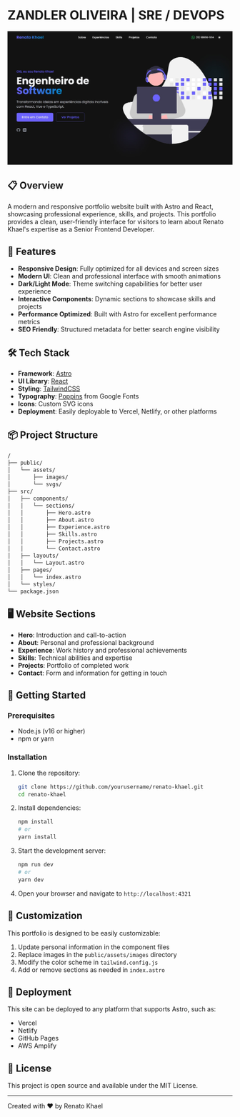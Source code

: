 # ZANDLER OLIVEIRA | SRE / DEVOPS

![Portfolio Theme](public/assets/theme.jpg)

## 📋 Overview

A modern and responsive portfolio website built with Astro and React, showcasing professional experience, skills, and projects. This portfolio provides a clean, user-friendly interface for visitors to learn about Renato Khael's expertise as a Senior Frontend Developer.

## 🚀 Features

- **Responsive Design**: Fully optimized for all devices and screen sizes
- **Modern UI**: Clean and professional interface with smooth animations
- **Dark/Light Mode**: Theme switching capabilities for better user experience
- **Interactive Components**: Dynamic sections to showcase skills and projects
- **Performance Optimized**: Built with Astro for excellent performance metrics
- **SEO Friendly**: Structured metadata for better search engine visibility

## 🛠️ Tech Stack

- **Framework**: [Astro](https://astro.build/)
- **UI Library**: [React](https://reactjs.org/)
- **Styling**: [TailwindCSS](https://tailwindcss.com/)
- **Typography**: [Poppins](https://fonts.google.com/specimen/Poppins) from Google Fonts
- **Icons**: Custom SVG icons
- **Deployment**: Easily deployable to Vercel, Netlify, or other platforms

## 📦 Project Structure

```
/
├── public/
│   └── assets/
│       ├── images/
│       └── svgs/
├── src/
│   ├── components/
│   │   └── sections/
│   │       ├── Hero.astro
│   │       ├── About.astro
│   │       ├── Experience.astro
│   │       ├── Skills.astro
│   │       ├── Projects.astro
│   │       └── Contact.astro
│   ├── layouts/
│   │   └── Layout.astro
│   ├── pages/
│   │   └── index.astro
│   └── styles/
└── package.json
```

## 🖥️ Website Sections

- **Hero**: Introduction and call-to-action
- **About**: Personal and professional background
- **Experience**: Work history and professional achievements
- **Skills**: Technical abilities and expertise
- **Projects**: Portfolio of completed work
- **Contact**: Form and information for getting in touch

## 🚀 Getting Started

### Prerequisites

- Node.js (v16 or higher)
- npm or yarn

### Installation

1. Clone the repository:
   ```bash
   git clone https://github.com/yourusername/renato-khael.git
   cd renato-khael
   ```

2. Install dependencies:
   ```bash
   npm install
   # or
   yarn install
   ```

3. Start the development server:
   ```bash
   npm run dev
   # or
   yarn dev
   ```

4. Open your browser and navigate to `http://localhost:4321`

## 📝 Customization

This portfolio is designed to be easily customizable:

1. Update personal information in the component files
2. Replace images in the `public/assets/images` directory
3. Modify the color scheme in `tailwind.config.js`
4. Add or remove sections as needed in `index.astro`

## 🚢 Deployment

This site can be deployed to any platform that supports Astro, such as:

- Vercel
- Netlify
- GitHub Pages
- AWS Amplify

## 📄 License

This project is open source and available under the MIT License.

---

Created with ❤️ by Renato Khael

